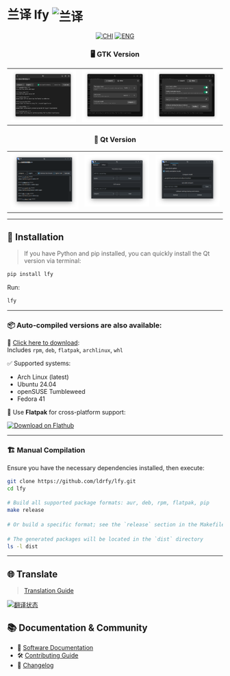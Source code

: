 # 兰译 lfy <img src="data/resources/icons/hicolor/scalable/apps/cool.ldr.lfy.svg" width="36" height="36" alt="兰译" style="vertical-align: middle;" />

<div align="center">

[![CHI](https://img.shields.io/badge/CHI-中文-red?style=for-the-badge)](README_ZH.md) [![ENG](https://img.shields.io/badge/ENG-English-blue?style=for-the-badge)](README.md)

</div>

<div align="center">

### 🖥️ GTK Version

<table>
  <tr>
    <td><img src="https://raw.githubusercontent.com/ldrfy/docs/main/images/gtk/main.png" alt="Home" width="100%"></td>
    <td><img src="https://raw.githubusercontent.com/ldrfy/docs/main/images/gtk/preference.png" alt="Settings" width="100%"></td>
    <td><img src="https://raw.githubusercontent.com/ldrfy/docs/main/images/gtk/preference1.png" alt="Settings1" width="100%"></td>
  </tr>
</table>

### 🧩 Qt Version

<table>
  <tr>
    <td><img src="https://raw.githubusercontent.com/ldrfy/docs/main/images/qt/main.png" alt="Home" width="100%"></td>
    <td><img src="https://raw.githubusercontent.com/ldrfy/docs/main/images/qt/preference.png" alt="Settings" width="100%"></td>
    <td><img src="https://raw.githubusercontent.com/ldrfy/docs/main/images/qt/preference1.png" alt="Settings1" width="100%"></td>
  </tr>
</table>

</div>

---

## 🚀 Installation

> If you have Python and pip installed, you can quickly install the Qt version via terminal:

```bash
pip install lfy
```

Run:

```bash
lfy
```

---

### 📦 Auto-compiled versions are also available:

🔗 [Click here to download](https://github.com/ldrfy/lfy/releases/tag/auto):  
Includes `rpm`, `deb`, `flatpak`, `archlinux`, `whl`

✅ Supported systems:

- Arch Linux (latest)
- Ubuntu 24.04
- openSUSE Tumbleweed
- Fedora 41

🔁 Use **Flatpak** for cross-platform support:

[![Download on Flathub](https://flathub.org/assets/badges/flathub-badge-en.png)](https://flathub.org/apps/details/cool.ldr.lfy)

---

### 🏗️ Manual Compilation

Ensure you have the necessary dependencies installed, then execute:

```bash
git clone https://github.com/ldrfy/lfy.git
cd lfy

# Build all supported package formats: aur, deb, rpm, flatpak, pip
make release

# Or build a specific format; see the `release` section in the Makefile

# The generated packages will be located in the `dist` directory
ls -l dist
```

---

## 🌐 Translate

> [Translation Guide](https://github.com/ldrfy/docs/blob/main/TRANSLATE.md)


[![翻译状态](https://hosted.weblate.org/widget/lfy/lfy/multi-auto.svg)](https://hosted.weblate.org/engage/lfy/)

## 📚 Documentation & Community

- 📘 [Software Documentation](https://github.com/ldrfy/docs)
- 🛠️ [Contributing Guide](https://github.com/ldrfy/docs/blob/main/CONTRIBUTE.md)
- 📝 [Changelog](https://github.com/ldrfy/docs/blob/main/CHANGELOG.md)
